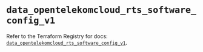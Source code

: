 # `data_opentelekomcloud_rts_software_config_v1`

Refer to the Terraform Registry for docs: [`data_opentelekomcloud_rts_software_config_v1`](https://registry.terraform.io/providers/opentelekomcloud/opentelekomcloud/1.36.29/docs/data-sources/rts_software_config_v1).
